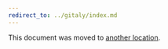 ```yaml
---
redirect_to: ../gitaly/index.md
---
```


This document was moved to [another location](../gitaly/index.md).
